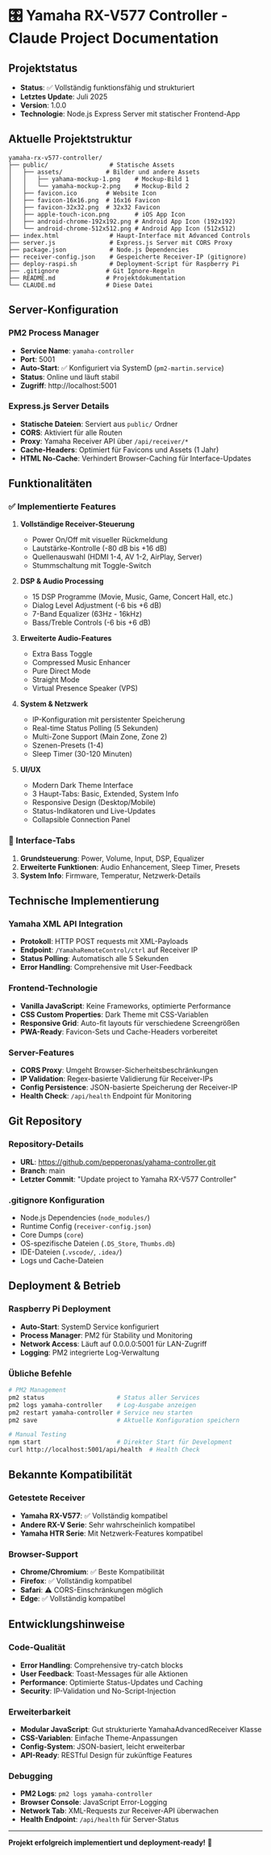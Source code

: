 # 🎛️ Yamaha RX-V577 Controller - Claude Project Documentation

## Projektstatus
- **Status**: ✅ Vollständig funktionsfähig und strukturiert
- **Letztes Update**: Juli 2025
- **Version**: 1.0.0
- **Technologie**: Node.js Express Server mit statischer Frontend-App

## Aktuelle Projektstruktur
```
yamaha-rx-v577-controller/
├── public/                 # Statische Assets
│   ├── assets/            # Bilder und andere Assets
│   │   ├── yahama-mockup-1.png    # Mockup-Bild 1
│   │   └── yamaha-mockup-2.png    # Mockup-Bild 2
│   ├── favicon.ico        # Website Icon
│   ├── favicon-16x16.png  # 16x16 Favicon
│   ├── favicon-32x32.png  # 32x32 Favicon
│   ├── apple-touch-icon.png       # iOS App Icon
│   ├── android-chrome-192x192.png # Android App Icon (192x192)
│   └── android-chrome-512x512.png # Android App Icon (512x512)
├── index.html              # Haupt-Interface mit Advanced Controls
├── server.js               # Express.js Server mit CORS Proxy
├── package.json            # Node.js Dependencies
├── receiver-config.json    # Gespeicherte Receiver-IP (gitignore)
├── deploy-raspi.sh         # Deployment-Script für Raspberry Pi
├── .gitignore             # Git Ignore-Regeln
├── README.md              # Projektdokumentation
└── CLAUDE.md              # Diese Datei
```

## Server-Konfiguration

### PM2 Process Manager
- **Service Name**: `yamaha-controller`
- **Port**: 5001
- **Auto-Start**: ✅ Konfiguriert via SystemD (`pm2-martin.service`)
- **Status**: Online und läuft stabil
- **Zugriff**: http://localhost:5001

### Express.js Server Details
- **Statische Dateien**: Serviert aus `public/` Ordner
- **CORS**: Aktiviert für alle Routen
- **Proxy**: Yamaha Receiver API über `/api/receiver/*`
- **Cache-Headers**: Optimiert für Favicons und Assets (1 Jahr)
- **HTML No-Cache**: Verhindert Browser-Caching für Interface-Updates

## Funktionalitäten

### ✅ Implementierte Features
1. **Vollständige Receiver-Steuerung**
   - Power On/Off mit visueller Rückmeldung
   - Lautstärke-Kontrolle (-80 dB bis +16 dB)
   - Quellenauswahl (HDMI 1-4, AV 1-2, AirPlay, Server)
   - Stummschaltung mit Toggle-Switch

2. **DSP & Audio Processing**
   - 15 DSP Programme (Movie, Music, Game, Concert Hall, etc.)
   - Dialog Level Adjustment (-6 bis +6 dB)
   - 7-Band Equalizer (63Hz - 16kHz)
   - Bass/Treble Controls (-6 bis +6 dB)

3. **Erweiterte Audio-Features**
   - Extra Bass Toggle
   - Compressed Music Enhancer
   - Pure Direct Mode
   - Straight Mode
   - Virtual Presence Speaker (VPS)

4. **System & Netzwerk**
   - IP-Konfiguration mit persistenter Speicherung
   - Real-time Status Polling (5 Sekunden)
   - Multi-Zone Support (Main Zone, Zone 2)
   - Szenen-Presets (1-4)
   - Sleep Timer (30-120 Minuten)

5. **UI/UX**
   - Modern Dark Theme Interface
   - 3 Haupt-Tabs: Basic, Extended, System Info
   - Responsive Design (Desktop/Mobile)
   - Status-Indikatoren und Live-Updates
   - Collapsible Connection Panel

### 📱 Interface-Tabs
1. **Grundsteuerung**: Power, Volume, Input, DSP, Equalizer
2. **Erweiterte Funktionen**: Audio Enhancement, Sleep Timer, Presets
3. **System Info**: Firmware, Temperatur, Netzwerk-Details

## Technische Implementierung

### Yamaha XML API Integration
- **Protokoll**: HTTP POST requests mit XML-Payloads
- **Endpoint**: `/YamahaRemoteControl/ctrl` auf Receiver IP
- **Status Polling**: Automatisch alle 5 Sekunden
- **Error Handling**: Comprehensive mit User-Feedback

### Frontend-Technologie
- **Vanilla JavaScript**: Keine Frameworks, optimierte Performance
- **CSS Custom Properties**: Dark Theme mit CSS-Variablen
- **Responsive Grid**: Auto-fit layouts für verschiedene Screengrößen
- **PWA-Ready**: Favicon-Sets und Cache-Headers vorbereitet

### Server-Features
- **CORS Proxy**: Umgeht Browser-Sicherheitsbeschränkungen
- **IP Validation**: Regex-basierte Validierung für Receiver-IPs
- **Config Persistence**: JSON-basierte Speicherung der Receiver-IP
- **Health Check**: `/api/health` Endpoint für Monitoring

## Git Repository

### Repository-Details
- **URL**: https://github.com/pepperonas/yahama-controller.git
- **Branch**: main
- **Letzter Commit**: "Update project to Yamaha RX-V577 Controller"

### .gitignore Konfiguration
- Node.js Dependencies (`node_modules/`)
- Runtime Config (`receiver-config.json`)
- Core Dumps (`core`)
- OS-spezifische Dateien (`.DS_Store`, `Thumbs.db`)
- IDE-Dateien (`.vscode/`, `.idea/`)
- Logs und Cache-Dateien

## Deployment & Betrieb

### Raspberry Pi Deployment
- **Auto-Start**: SystemD Service konfiguriert
- **Process Manager**: PM2 für Stability und Monitoring
- **Network Access**: Läuft auf 0.0.0.0:5001 für LAN-Zugriff
- **Logging**: PM2 integrierte Log-Verwaltung

### Übliche Befehle
```bash
# PM2 Management
pm2 status                    # Status aller Services
pm2 logs yamaha-controller    # Log-Ausgabe anzeigen
pm2 restart yamaha-controller # Service neu starten
pm2 save                      # Aktuelle Konfiguration speichern

# Manual Testing
npm start                     # Direkter Start für Development
curl http://localhost:5001/api/health  # Health Check
```

## Bekannte Kompatibilität

### Getestete Receiver
- **Yamaha RX-V577**: ✅ Vollständig kompatibel
- **Andere RX-V Serie**: Sehr wahrscheinlich kompatibel
- **Yamaha HTR Serie**: Mit Netzwerk-Features kompatibel

### Browser-Support
- **Chrome/Chromium**: ✅ Beste Kompatibilität
- **Firefox**: ✅ Vollständig kompatibel
- **Safari**: ⚠️ CORS-Einschränkungen möglich
- **Edge**: ✅ Vollständig kompatibel

## Entwicklungshinweise

### Code-Qualität
- **Error Handling**: Comprehensive try-catch blocks
- **User Feedback**: Toast-Messages für alle Aktionen
- **Performance**: Optimierte Status-Updates und Caching
- **Security**: IP-Validation und No-Script-Injection

### Erweiterbarkeit
- **Modular JavaScript**: Gut strukturierte YamahaAdvancedReceiver Klasse
- **CSS-Variablen**: Einfache Theme-Anpassungen
- **Config-System**: JSON-basiert, leicht erweiterbar
- **API-Ready**: RESTful Design für zukünftige Features

### Debugging
- **PM2 Logs**: `pm2 logs yamaha-controller`
- **Browser Console**: JavaScript Error-Logging
- **Network Tab**: XML-Requests zur Receiver-API überwachen
- **Health Endpoint**: `/api/health` für Server-Status

---

**Projekt erfolgreich implementiert und deployment-ready!** 🎉